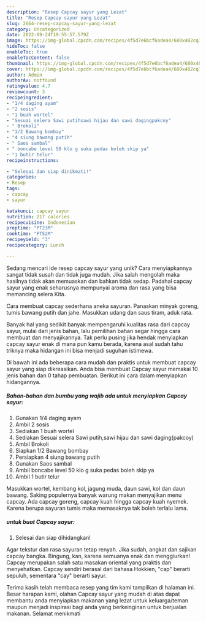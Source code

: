 ```yaml
---
description: "Resep Capcay sayur yang Lezat"
title: "Resep Capcay sayur yang Lezat"
slug: 2664-resep-capcay-sayur-yang-lezat
category: Uncategorized
date: 2022-09-24T19:55:57.579Z
image: https://img-global.cpcdn.com/recipes/4f5d7e6bcf6adea4/680x482cq70/capcay-sayur-foto-resep-utama.jpg
hideToc: false
enableToc: true
enableTocContent: false
thumbnail: https://img-global.cpcdn.com/recipes/4f5d7e6bcf6adea4/680x482cq70/capcay-sayur-foto-resep-utama.jpg
cover: https://img-global.cpcdn.com/recipes/4f5d7e6bcf6adea4/680x482cq70/capcay-sayur-foto-resep-utama.jpg
author: Admin
authorAv: notfound
ratingvalue: 4.7
reviewcount: 3
recipeingredient:
- "1/4 daging ayam"
- "2 sosis"
- "1 buah wortel"
- "Sesuai selera Sawi putihsawi hijau dan sawi dagingpakcoy"
- " Brokoli"
- "1/2 Bawang bombay"
- "4 siung bawang putih"
- " Saos sambal"
- " boncabe level 50 klo g suka pedas boleh skip ya"
- "1 butir telur"
recipeinstructions:

- "Selesai dan siap dinikmati!"
categories:
- Resep
tags:
- capcay
- sayur

katakunci: capcay sayur 
nutrition: 217 calories
recipecuisine: Indonesian
preptime: "PT23M"
cooktime: "PT52M"
recipeyield: "3"
recipecategory: Lunch

---
```





Sedang mencari ide resep capcay sayur yang unik? Cara menyiapkannya sangat tidak susah dan tidak juga mudah. Jika salah mengolah maka hasilnya tidak akan memuaskan dan bahkan tidak sedap. Padahal capcay sayur yang enak seharusnya mempunyai aroma dan rasa yang bisa memancing selera Kita.





Cara membuat capcay sederhana aneka sayuran. Panaskan minyak goreng, tumis bawang putih dan jahe. Masukkan udang dan saus tiram, aduk rata.

Banyak hal yang sedikit banyak mempengaruhi kualitas rasa dari capcay sayur, mulai dari jenis bahan, lalu pemilihan bahan segar hingga cara membuat dan menyajikannya. Tak perlu pusing jika hendak menyiapkan capcay sayur enak di mana pun kamu berada, karena asal sudah tahu triknya maka hidangan ini bisa menjadi suguhan istimewa.






Di bawah ini ada beberapa cara mudah dan praktis untuk membuat capcay sayur yang siap dikreasikan. Anda bisa membuat Capcay sayur memakai 10 jenis bahan dan 0 tahap pembuatan. Berikut ini cara dalam menyiapkan hidangannya.

<!--inarticleads1-->

##### Bahan-bahan dan bumbu yang wajib ada untuk menyiapkan Capcay sayur:

1. Gunakan 1/4 daging ayam
1. Ambil 2 sosis
1. Sediakan 1 buah wortel
1. Sediakan Sesuai selera Sawi putih,sawi hijau dan sawi daging(pakcoy)
1. Ambil  Brokoli
1. Siapkan 1/2 Bawang bombay
1. Persiapkan 4 siung bawang putih
1. Gunakan  Saos sambal
1. Ambil  boncabe level 50 klo g suka pedas boleh skip ya
1. Ambil 1 butir telur


Masukkan wortel, kembang kol, jagung muda, daun sawi, kol dan daun bawang. Saking populernya banyak warung makan menyajikan menu capcay. Ada capcay goreng, capcay kuah hingga capcay kuah nyemek. Karena berupa sayuran tumis maka memasaknya tak boleh terlalu lama. 

<!--inarticleads2-->

#####  untuk buat Capcay sayur:


1. Selesai dan siap dihidangkan!

Agar tekstur dan rasa sayuran tetap renyah. Jika sudah, angkat dan sajikan capcay bangka. Bingung, kan, karena semuanya enak dan menggiurkan! Capcay merupakan salah satu masakan oriental yang praktis dan menyehatkan. Capcay sendiri berasal dari bahasa Hokkien, &#34;cap&#34; berarti sepuluh, sementara &#34;cay&#34; berarti sayur. 

Terima kasih telah membaca resep yang tim kami tampilkan di halaman ini. Besar harapan kami, olahan Capcay sayur yang mudah di atas dapat membantu anda menyiapkan makanan yang lezat untuk keluarga/teman maupun menjadi inspirasi bagi anda yang berkeinginan untuk berjualan makanan. Selamat menikmati
